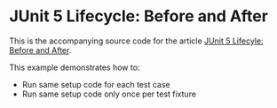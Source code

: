# JUnit 5 Lifecycle: Before and After

This is the accompanying source code for the article [JUnit 5 Lifecyle: Before and After](http://www.codingrevolution.com/junit-5-lifecycle/).

This example demonstrates how to:

- Run same setup code for each test case
- Run same setup code only once per test fixture

